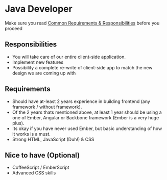 # Java Developer

Make sure you read [Common Requirements & Responsibilities](https://github.com/appknox/careers#common-requirements--responsibilities) before you proceed

## Responsibilities

* You will take care of our entire client-side application.
* Implement new features
* Possibility a complete re-write of client-side app to match the new design we are coming up with

## Requirements

* Should have at-least 2 years experience in building frontend (any framework / without framework).
* Of the 2 years thats mentioned above, at least 1 year should be using a one of Ember, Angular or Backbone framework (Ember is a very huge plus).
* Its okay if you have never used Ember, but basic understanding of how it works is a must.
* Strong HTML, JavaScript (Duh!) & CSS


## Nice to have (Optional)

* CoffeeScript / EmberScript
* Advanced CSS skills
